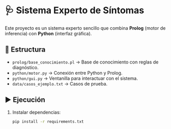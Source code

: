 # 🩺 Sistema Experto de Síntomas

Este proyecto es un sistema experto sencillo que combina **Prolog** (motor de inferencia) con **Python** (interfaz gráfica).

## 📂 Estructura
- `prolog/base_conocimiento.pl` → Base de conocimiento con reglas de diagnóstico.
- `python/motor.py` → Conexión entre Python y Prolog.
- `python/gui.py` → Ventanilla para interactuar con el sistema.
- `data/casos_ejemplo.txt` → Casos de prueba.

## ▶️ Ejecución
1. Instalar dependencias:
   ```bash
   pip install -r requirements.txt
